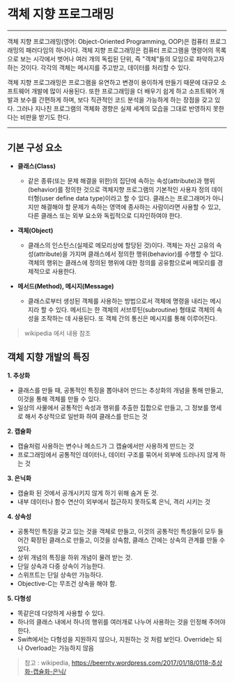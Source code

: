 객체 지향 프로그래밍 
===============
---
객체 지향 프로그래밍(영어: Object-Oriented Programming, OOP)은 컴퓨터 프로그래밍의 패러다임의 하나이다. 객체 지향 프로그래밍은 컴퓨터 프로그램을 명령어의 목록으로 보는 시각에서 벗어나 여러 개의 독립된 단위, 즉 "객체"들의 모임으로 파악하고자 하는 것이다. 각각의 객체는 메시지를 주고받고, 데이터를 처리할 수 있다.

객체 지향 프로그래밍은 프로그램을 유연하고 변경이 용이하게 만들기 때문에 대규모 소프트웨어 개발에 많이 사용된다. 또한 프로그래밍을 더 배우기 쉽게 하고 소프트웨어 개발과 보수를 간편하게 하며, 보다 직관적인 코드 분석을 가능하게 하는 장점을 갖고 있다. 그러나 지나친 프로그램의 객체화 경향은 실제 세계의 모습을 그대로 반영하지 못한다는 비판을 받기도 한다.

---

기본 구성 요소
-----------

* __클래스(Class)__ 

   + 같은 종류(또는 문제 해결을 위한)의 집단에 속하는 속성(attribute)과 행위(behavior)를 정의한 것으로 객체지향 프로그램의 기본적인 사용자 정의 데이터형(user define data type)이라고 할 수 있다. 클래스는 프로그래머가 아니지만 해결해야 할 문제가 속하는 영역에 종사하는 사람이라면 사용할 수 있고, 다른 클래스 또는 외부 요소와 독립적으로 디자인하여야 한다.

- __객체(Object)__ 
   + 클래스의 인스턴스(실제로 메모리상에 할당된 것)이다. 객체는 자신 고유의 속성(attribute)을 가지며 클래스에서 정의한 행위(behavior)를 수행할 수 있다. 객체의 행위는 클래스에 정의된 행위에 대한 정의를 공유함으로써 메모리를 경제적으로 사용한다.

- __메서드(Method), 메시지(Message)__ 
   + 클래스로부터 생성된 객체를 사용하는 방법으로서 객체에 명령을 내리는 메시지라 할 수 있다. 메서드는 한 객체의 서브루틴(subroutine) 형태로 객체의 속성을 조작하는 데 사용된다. 또 객체 간의 통신은 메시지를 통해 이루어진다.

> wikipedia 에서 내용 참조

객체 지향 개발의 특징
----------------
__1. 추상화__

- 클래스를 만들 때, 공통적인 특징을 뽑아내어 만드는 추상화의 개념을 통해 만들고, 이것을 통해             객체를 만들 수 있다. 
- 일상의 사물에서 공통적인 속성과 행위를 추출한 집합으로 만들고, 그 정보를 명세로 해서 추상적으로 일반화 하여 클래스를 만드는 것 

__2. 캡슐화__

- 캡슐처럼 사용하는 변수나 메소드가 그 캡슐에서만 사용하게 만드는 것
- 프로그래밍에서 공통적인 데이터나, 데이터 구조를 묶어서 외부에 드러나지 않게 하는 것

__3. 은닉화__

- 캡슐화 된 것에서 공개시키지 않게 하기 위해 숨겨 둔 것.
- 내부 데이터나 함수 연산이 외부에서 접근하지 못하도록 은닉, 격리 시키는 것

__4. 상속성__

- 공통적인 특징을 갖고 있는 것을 객체로 만들고, 이것의 공통적인 특성들이 모두 들어간 확장된 클래스로 만들고, 이것을 상속함, 클래스 간에는 상속의 관계를 만들 수 있다.
- 상위 개념의 특징을 하위 개념이 물려 받는 것.
- 단일 상속과 다중 상속이 가능한다.
- 스위프트는 단일 상속만 가능하다.
- Objective-C는 무조건 상속을 해야 함.

__5. 다형성__

- 똑같은데 다양하게 사용할 수 있다.
- 하나의 클래스 내에서 하나의 행위를 여러개로 나누어 사용하는 것을 인정해 주어야 한다.
- Swift에서는 다형성을 지원하지 않으나, 지원하는 것 처럼 보인다. Override는 되나 Overload는 가능하지 않음

> 참고 : wikipedia, https://beerntv.wordpress.com/2017/01/18/0118-추상화-캡슐화-은닉/  